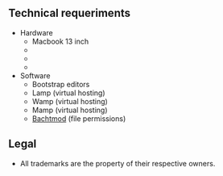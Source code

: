 ## Technical requeriments ##

* Hardware
    - Macbook 13 inch
    - 
    - 
    - 
* Software
    - Bootstrap editors
    - Lamp (virtual hosting)
    - Wamp (virtual hosting)
    - Mamp (virtual hosting)
    - [Bachtmod](http://www.lagentesoft.com/batchmod/) (file permissions)

## Legal ##

* All trademarks are the property of their respective owners.